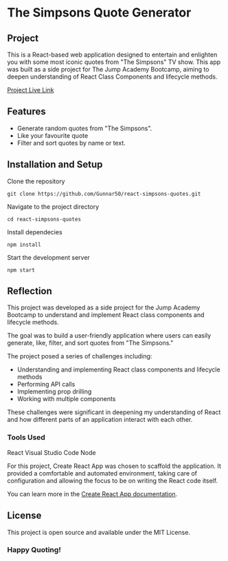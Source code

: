 # The Simpsons Quote Generator

## Project

This is a React-based web application designed to entertain and enlighten you with some most iconic quotes from "The Simpsons" TV show. This app was built as a side project for The Jump Academy Bootcamp, aiming to deepen understanding of React Class Components and lifecycle methods.

[Project Live Link](https://simpsons-quote-gustavopassarella.netlify.app/)

## Features

- Generate random quotes from "The Simpsons".
- Like your favourite quote
- Filter and sort quotes by name or text.

## Installation and Setup

Clone the repository

```
git clone https://github.com/Gunnar50/react-simpsons-quotes.git
```

Navigate to the project directory

```
cd react-simpsons-quotes
```

Install dependecies

```
npm install
```

Start the development server

```
npm start
```

## Reflection

This project was developed as a side project for the Jump Academy Bootcamp to understand and implement React class components and lifecycle methods.

The goal was to build a user-friendly application where users can easily generate, like, filter, and sort quotes from "The Simpsons."

The project posed a series of challenges including:

- Understanding and implementing React class components and lifecycle methods
- Performing API calls
- Implementing prop drilling
- Working with multiple components

These challenges were significant in deepening my understanding of React and how different parts of an application interact with each other.

### Tools Used

React
Visual Studio Code
Node

For this project, Create React App was chosen to scaffold the application. It provided a comfortable and automated environment, taking care of configuration and allowing the focus to be on writing the React code itself.

You can learn more in the [Create React App documentation](https://facebook.github.io/create-react-app/docs/getting-started).

## License

This project is open source and available under the MIT License.

### Happy Quoting!
